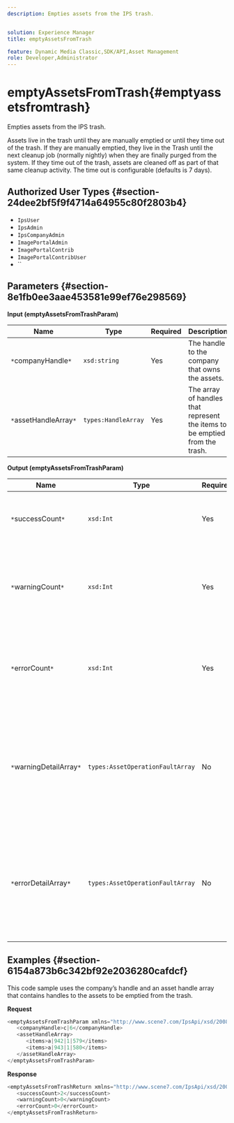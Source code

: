 ```yaml
---
description: Empties assets from the IPS trash.


solution: Experience Manager
title: emptyAssetsFromTrash

feature: Dynamic Media Classic,SDK/API,Asset Management
role: Developer,Administrator
---
```


# emptyAssetsFromTrash{#emptyassetsfromtrash}

Empties assets from the IPS trash.

Assets live in the trash until they are manually emptied or until they time out of the trash. If they are manually emptied, they live in the Trash until the next cleanup job (normally nightly) when they are finally purged from the system. If they time out of the trash, assets are cleaned off as part of that same cleanup activity. The time out is configurable (defaults is 7 days).

## Authorized User Types {#section-24dee2bf5f9f4714a64955c80f2803b4}

* `IpsUser` 
* `IpsAdmin` 
* `IpsCompanyAdmin` 
* `ImagePortalAdmin` 
* `ImagePortalContrib` 
* `ImagePortalContribUser` 
* ``

## Parameters {#section-8e1fb0ee3aae453581e99ef76e298569}

**Input (emptyAssetsFromTrashParam)** 

|  Name  | Type  | Required  | Description  |
|---|---|---|---|
|  `*`companyHandle`*`  | `xsd:string`  | Yes  | The handle to the company that owns the assets.  |
|  `*`assetHandleArray`*`  | `types:HandleArray`  | Yes  | The array of handles that represent the items to be emptied from the trash.  |

**Output (emptyAssetsFromTrashParam)** 

|  Name  | Type  | Required  | Description  |
|---|---|---|---|
|  `*`successCount`*`  | `xsd:Int`  | Yes  | The number of assets successfully emptied from the trash.  |
|  `*`warningCount`*`  | `xsd:Int`  | Yes  | The number of warnings generated when the operation attempted to empty assets from the trash.  |
|  `*`errorCount`*`  | `xsd:Int`  | Yes  | The number of errors generated when the operation attempted to empty assets from the trash.  |
|  `*`warningDetailArray`*`  | `types:AssetOperationFaultArray`  | No  | The array of details associated with the assets that generated warnings when the operation attempted to empty them from the trash.  |
|  `*`errorDetailArray`*`  | `types:AssetOperationFaultArray`  | No  | The array of details associated with the assets that generated errors when the operation attempted to empty them from the trash.  |

## Examples {#section-6154a873b6c342bf92e2036280cafdcf}

This code sample uses the company’s handle and an asset handle array that contains handles to the assets to be emptied from the trash.

**Request** 

```java
<emptyAssetsFromTrashParam xmlns="http://www.scene7.com/IpsApi/xsd/2008-01-15">
   <companyHandle>c|6</companyHandle>
   <assetHandleArray>
      <items>a|942|1|579</items>
      <items>a|943|1|580</items>
   </assetHandleArray>
</emptyAssetsFromTrashParam>
```

**Response** 

```java
<emptyAssetsFromTrashReturn xmlns="http://www.scene7.com/IpsApi/xsd/2008-01-15">
   <successCount>2</successCount>
   <warningCount>0</warningCount>
   <errorCount>0</errorCount>
</emptyAssetsFromTrashReturn>
```

